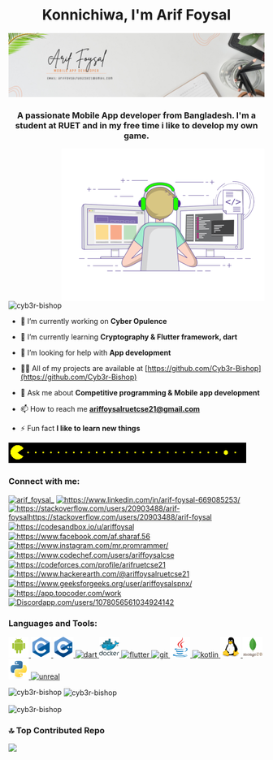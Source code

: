 <h1 align="center">Konnichiwa, I'm Arif Foysal</h1>
<div align="center"><img src="https://github.com/Cyb3r-Bishop/Cyb3r-Bishop/blob/main/Grey%20Minimalist%20Linkedin%20Banner.png"><div>
<h3 align="center">A passionate Mobile App developer from Bangladesh. I'm a student at RUET and in my free time i like to develop my own game. </h3>

<img align="right" alt="Coding" width="400" src="https://github.com/Cyb3r-Bishop/Cyb3r-Bishop/blob/main/gif3.gif">
 
<p align="left"> <img src="https://komarev.com/ghpvc/?username=cyb3r-bishop&label=Profile%20views&color=0e75b6&style=flat" alt="cyb3r-bishop" /> </p>

<div align="left">

- 🔭 I’m currently working on **Cyber Opulence**

- 🌱 I’m currently learning **Cryptography & Flutter framework, dart**

- 🤝 I’m looking for help with **App development**

- 👨‍💻 All of my projects are available at [https://github.com/Cyb3r-Bishop](https://github.com/Cyb3r-Bishop)

- 💬 Ask me about **Competitive programming & Mobile app development**

- 📫 How to reach me **ariffoysalruetcse21@gmail.com**

- ⚡ Fun fact **I like to learn new things**

</div>


<div align="left"><img src="https://github.com/Cyb3r-Bishop/Cyb3r-Bishop/blob/main/212284158-e840e285-664b-44d7-b79b-e264b5e54825.gif"><div>

<h3 align="left">Connect with me:</h3>
<p align="left">
<a href="https://twitter.com/arif_foysal_" target="blank"><img align="center" src="https://raw.githubusercontent.com/rahuldkjain/github-profile-readme-generator/master/src/images/icons/Social/twitter.svg" alt="arif_foysal_" height="30" width="40" /></a>
<a href="https://linkedin.com/in/https://www.linkedin.com/in/arif-foysal-669085253/" target="blank"><img align="center" src="https://raw.githubusercontent.com/rahuldkjain/github-profile-readme-generator/master/src/images/icons/Social/linked-in-alt.svg" alt="https://www.linkedin.com/in/arif-foysal-669085253/" height="30" width="40" /></a>
<a href="https://stackoverflow.com/users/https://stackoverflow.com/users/20903488/arif-foysalhttps://stackoverflow.com/users/20903488/arif-foysal" target="blank"><img align="center" src="https://raw.githubusercontent.com/rahuldkjain/github-profile-readme-generator/master/src/images/icons/Social/stack-overflow.svg" alt="https://stackoverflow.com/users/20903488/arif-foysalhttps://stackoverflow.com/users/20903488/arif-foysal" height="30" width="40" /></a>
<a href="https://codesandbox.com/https://codesandbox.io/u/ariffoysal" target="blank"><img align="center" src="https://raw.githubusercontent.com/rahuldkjain/github-profile-readme-generator/master/src/images/icons/Social/codesandbox.svg" alt="https://codesandbox.io/u/ariffoysal" height="30" width="40" /></a>
<a href="https://fb.com/https://www.facebook.com/af.sharaf.56" target="blank"><img align="center" src="https://raw.githubusercontent.com/rahuldkjain/github-profile-readme-generator/master/src/images/icons/Social/facebook.svg" alt="https://www.facebook.com/af.sharaf.56" height="30" width="40" /></a>
<a href="https://instagram.com/https://www.instagram.com/mr.promrammer/" target="blank"><img align="center" src="https://raw.githubusercontent.com/rahuldkjain/github-profile-readme-generator/master/src/images/icons/Social/instagram.svg" alt="https://www.instagram.com/mr.promrammer/" height="30" width="40" /></a>
<a href="https://www.codechef.com/users/https://www.codechef.com/users/ariffoysalcse" target="blank"><img align="center" src="https://cdn.jsdelivr.net/npm/simple-icons@3.1.0/icons/codechef.svg" alt="https://www.codechef.com/users/ariffoysalcse" height="30" width="40" /></a>
<a href="https://codeforces.com/profile/https://codeforces.com/profile/arifruetcse21" target="blank"><img align="center" src="https://raw.githubusercontent.com/rahuldkjain/github-profile-readme-generator/master/src/images/icons/Social/codeforces.svg" alt="https://codeforces.com/profile/arifruetcse21" height="30" width="40" /></a>
<a href="https://www.hackerearth.com/https://www.hackerearth.com/@ariffoysalruetcse21" target="blank"><img align="center" src="https://raw.githubusercontent.com/rahuldkjain/github-profile-readme-generator/master/src/images/icons/Social/hackerearth.svg" alt="https://www.hackerearth.com/@ariffoysalruetcse21" height="30" width="40" /></a>
<a href="https://auth.geeksforgeeks.org/user/https://www.geeksforgeeks.org/user/ariffoysalspnx/" target="blank"><img align="center" src="https://raw.githubusercontent.com/rahuldkjain/github-profile-readme-generator/master/src/images/icons/Social/geeks-for-geeks.svg" alt="https://www.geeksforgeeks.org/user/ariffoysalspnx/" height="30" width="40" /></a>
<a href="https://www.topcoder.com/members/https://app.topcoder.com/work" target="blank"><img align="center" src="https://raw.githubusercontent.com/rahuldkjain/github-profile-readme-generator/master/src/images/icons/Social/topcoder.svg" alt="https://app.topcoder.com/work" height="30" width="40" /></a>
<a href="https://discord.gg/Discordapp.com/users/1078056561034924142" target="blank"><img align="center" src="https://raw.githubusercontent.com/rahuldkjain/github-profile-readme-generator/master/src/images/icons/Social/discord.svg" alt="Discordapp.com/users/1078056561034924142" height="30" width="40" /></a>
</p>

<h3 align="left">Languages and Tools:</h3>
<p align="left"> <a href="https://developer.android.com" target="_blank" rel="noreferrer"> <img src="https://raw.githubusercontent.com/devicons/devicon/master/icons/android/android-original-wordmark.svg" alt="android" width="40" height="40"/> </a> <a href="https://www.cprogramming.com/" target="_blank" rel="noreferrer"> <img src="https://raw.githubusercontent.com/devicons/devicon/master/icons/c/c-original.svg" alt="c" width="40" height="40"/> </a> <a href="https://www.w3schools.com/cpp/" target="_blank" rel="noreferrer"> <img src="https://raw.githubusercontent.com/devicons/devicon/master/icons/cplusplus/cplusplus-original.svg" alt="cplusplus" width="40" height="40"/> </a> <a href="https://dart.dev" target="_blank" rel="noreferrer"> <img src="https://www.vectorlogo.zone/logos/dartlang/dartlang-icon.svg" alt="dart" width="40" height="40"/> </a> <a href="https://www.docker.com/" target="_blank" rel="noreferrer"> <img src="https://raw.githubusercontent.com/devicons/devicon/master/icons/docker/docker-original-wordmark.svg" alt="docker" width="40" height="40"/> </a> <a href="https://flutter.dev" target="_blank" rel="noreferrer"> <img src="https://www.vectorlogo.zone/logos/flutterio/flutterio-icon.svg" alt="flutter" width="40" height="40"/> </a> <a href="https://git-scm.com/" target="_blank" rel="noreferrer"> <img src="https://www.vectorlogo.zone/logos/git-scm/git-scm-icon.svg" alt="git" width="40" height="40"/> </a> <a href="https://www.java.com" target="_blank" rel="noreferrer"> <img src="https://raw.githubusercontent.com/devicons/devicon/master/icons/java/java-original.svg" alt="java" width="40" height="40"/> </a> <a href="https://kotlinlang.org" target="_blank" rel="noreferrer"> <img src="https://www.vectorlogo.zone/logos/kotlinlang/kotlinlang-icon.svg" alt="kotlin" width="40" height="40"/> </a> <a href="https://www.linux.org/" target="_blank" rel="noreferrer"> <img src="https://raw.githubusercontent.com/devicons/devicon/master/icons/linux/linux-original.svg" alt="linux" width="40" height="40"/> </a> <a href="https://www.mongodb.com/" target="_blank" rel="noreferrer"> <img src="https://raw.githubusercontent.com/devicons/devicon/master/icons/mongodb/mongodb-original-wordmark.svg" alt="mongodb" width="40" height="40"/> </a> <a href="https://www.python.org" target="_blank" rel="noreferrer"> <img src="https://raw.githubusercontent.com/devicons/devicon/master/icons/python/python-original.svg" alt="python" width="40" height="40"/> </a> <a href="https://unrealengine.com/" target="_blank" rel="noreferrer"> <img src="https://raw.githubusercontent.com/kenangundogan/fontisto/036b7eca71aab1bef8e6a0518f7329f13ed62f6b/icons/svg/brand/unreal-engine.svg" alt="unreal" width="40" height="40"/> </a> </p>

<p><img align="left" src="https://github-readme-stats.vercel.app/api/top-langs?username=cyb3r-bishop&show_icons=true&locale=en&layout=compact" alt="cyb3r-bishop" /></p>

<p>&nbsp;<img align="center" src="https://github-readme-stats.vercel.app/api?username=cyb3r-bishop&show_icons=true&locale=en" alt="cyb3r-bishop" /></p>

<p><img align="center" src="https://github-readme-streak-stats.herokuapp.com/?user=cyb3r-bishop&" alt="cyb3r-bishop" /></p>

### 🔝 Top Contributed Repo
![](https://github-contributor-stats.vercel.app/api?username=Cyb3r-Bishop&limit=5&theme=flat&combine_all_yearly_contributions=true)


